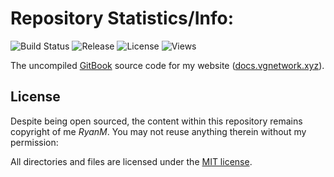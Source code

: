 # Repository Statistics/Info:

![Build Status](https://img.shields.io/badge/Build-Pass-green)
![Release](https://img.shields.io/badge/Release-v0.0.1-red)
![License](https://img.shields.io/badge/License-MIT-lightgrey)
![Views](https://komarev.com/ghpvc/?username=rxnm&label=Views)

The uncompiled [GitBook](https://www.gitbook.com/) source code for my website ([docs.vgnetwork.xyz](https://docs.vgnetwork.xyz/)).

## License

Despite being open sourced, the content within this repository remains copyright of me _RyanM_. You may not reuse anything therein without my permission:

All directories and files are licensed under the [MIT license](LICENSE).
